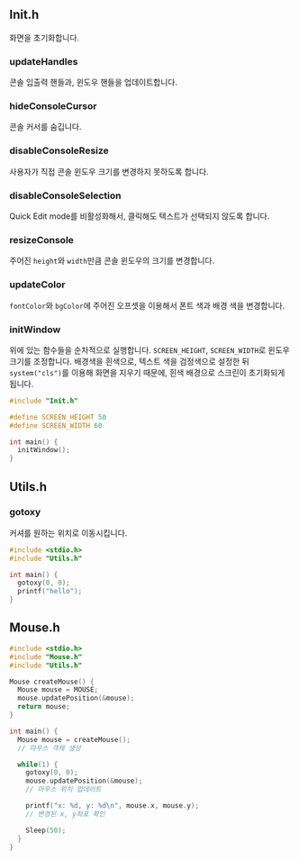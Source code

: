 ## Init.h
화면을 초기화합니다.

### updateHandles
콘솔 입출력 핸들과, 윈도우 핸들을 업데이트합니다.

### hideConsoleCursor
콘솔 커서를 숨깁니다.

### disableConsoleResize
사용자가 직접 콘솔 윈도우 크기를 변경하지 못하도록 합니다.

### disableConsoleSelection
Quick Edit mode를 비활성화해서, 클릭해도 텍스트가 선택되지 않도록 합니다.

### resizeConsole
주어진 `height`와 `width`만큼 콘솔 윈도우의 크기를 변경합니다.

### updateColor
`fontColor`와 `bgColor`에 주어진 오프셋을 이용해서 폰트 색과 배경 색을 변경합니다.

### initWindow
위에 있는 함수들을 순차적으로 실행합니다. `SCREEN_HEIGHT`, `SCREEN_WIDTH`로 윈도우 크기를 조정합니다.
배경색을 흰색으로, 텍스트 색을 검정색으로 설정한 뒤 `system("cls")`를 이용해 화면을 지우기 때문에, 흰색 배경으로 스크린이 초기화되게 됩니다.

```c
#include "Init.h"

#define SCREEN_HEIGHT 50
#define SCREEN_WIDTH 60

int main() {
  initWindow();
}
```

## Utils.h

### gotoxy
커셔를 원하는 위치로 이동시킵니다.

```c
#include <stdio.h>
#include "Utils.h"

int main() {
  gotoxy(0, 0);
  printf("hello");
}
```

## Mouse.h

```c
#include <stdio.h>
#include "Mouse.h"
#include "Utils.h"

Mouse createMouse() {
  Mouse mouse = MOUSE;
  mouse.updatePosition(&mouse);
  return mouse;
}

int main() {
  Mouse mouse = createMouse();
  // 마우스 객체 생성

  while(1) {
    gotoxy(0, 0);
    mouse.updatePosition(&mouse);
    // 마우스 위치 업데이트

    printf("x: %d, y: %d\n", mouse.x, mouse.y);
    // 변경된 x, y좌표 확인

    Sleep(50);
  }
}
```

